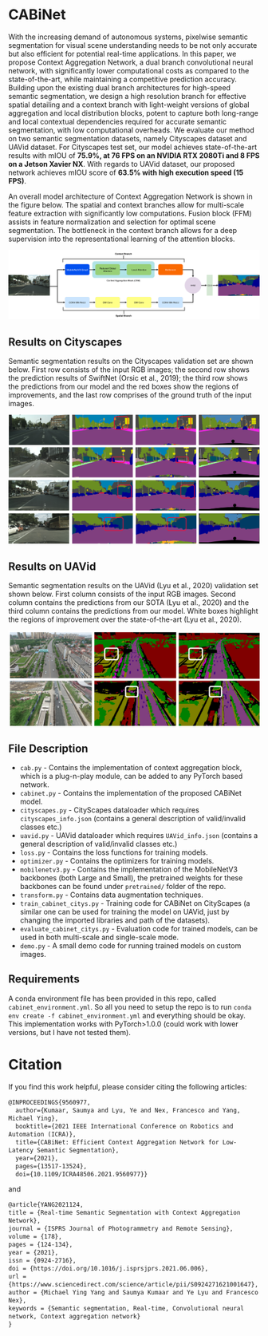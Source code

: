 # CABiNet

With the increasing demand of autonomous systems, pixelwise semantic segmentation for visual scene understanding needs to be not only accurate but also efficient for potential real-time applications. In this paper, we propose Context Aggregation Network, a dual branch convolutional neural network, with significantly lower computational costs as compared to the state-of-the-art, while maintaining a competitive prediction accuracy. Building upon the existing dual branch architectures for high-speed semantic segmentation, we design a high resolution branch for effective spatial detailing and a context branch with light-weight versions of global aggregation and local distribution blocks, potent to capture both long-range and local contextual dependencies required for accurate semantic segmentation, with low computational overheads. We evaluate our method on two semantic segmentation datasets, namely Cityscapes dataset and UAVid dataset. For Cityscapes test set, our model achieves state-of-the-art results with mIOU of __75.9%, at 76 FPS on an NVIDIA RTX 2080Ti and 8 FPS on a Jetson Xavier NX__. With regards to UAVid dataset, our proposed network achieves mIOU score of __63.5% with high execution speed (15 FPS)__. 

An overall model architecture of Context Aggregation Network is shown in the figure below. The spatial and context branches allow for multi-scale feature extraction with significantly low computations. Fusion block (FFM) assists in feature normalization and selection for optimal scene segmentation. The bottleneck in the context branch allows for a deep supervision into the representational learning of the attention blocks.

![title](imgs/cabinet.jpg)

## Results on Cityscapes

Semantic segmentation results on the Cityscapes validation set are shown below. First row consists of the input RGB images; the second row shows the prediction results of SwiftNet (Orsic et al., 2019); the third row shows the predictions from our model and the red boxes show the regions of improvements, and the last row comprises of the ground truth of the input images.

![title](imgs/citys.jpg)


## Results on UAVid

Semantic segmentation results on the UAVid (Lyu et al., 2020) validation set shown below. First column consists of the input RGB images. Second column contains the predictions from our SOTA (Lyu et al., 2020) and the third column contains the predictions from our model. White boxes highlight the regions of improvement over the state-of-the-art (Lyu et al., 2020).

![title](imgs/uavid_r.jpg)


## File Description

* `cab.py` - Contains the implementation of context aggregation block, which is a plug-n-play module, can be added to any PyTorch based network.
* `cabinet.py` - Contains the implementation of the proposed CABiNet model.
* `cityscapes.py` - CityScapes dataloader which requires `cityscapes_info.json` (contains a general description of valid/invalid classes etc.)
* `uavid.py` - UAVid dataloader which requires `UAVid_info.json` (contains a general description of valid/invalid classes etc.)
* `loss.py` - Contains the loss functions for training models.
* `optimizer.py` - Contains the optimizers for training models.
* `mobilenetv3.py` - Contains the implementation of the MobileNetV3 backbones (both Large and Small), the pretrained weights for these backbones can be found under `pretrained/` folder of the repo.
* `transform.py` - Contains data augmentation techniques.
* `train_cabinet_citys.py` - Training code for CABiNet on CityScapes (a similar one can be used for training the model on UAVid, just by changing the imported libraries and path of the datasets).
* `evaluate_cabinet_citys.py` - Evaluation code for trained models, can be used in both multi-scale and single-scale mode.
* `demo.py` - A small demo code for running trained models on custom images.

## Requirements

A conda environment file has been provided in this repo, called `cabinet_environment.yml`. So all you need to setup the repo is to run `conda env create -f cabinet_environment.yml` and everything should be okay. This implementation works with PyTorch>1.0.0 (could work with lower versions, but I have not tested them).

# Citation

If you find this work helpful, please consider citing the following articles:

```
@INPROCEEDINGS{9560977,
  author={Kumaar, Saumya and Lyu, Ye and Nex, Francesco and Yang, Michael Ying},
  booktitle={2021 IEEE International Conference on Robotics and Automation (ICRA)}, 
  title={CABiNet: Efficient Context Aggregation Network for Low-Latency Semantic Segmentation}, 
  year={2021},
  pages={13517-13524},
  doi={10.1109/ICRA48506.2021.9560977}}

```
and 
```
@article{YANG2021124,
title = {Real-time Semantic Segmentation with Context Aggregation Network},
journal = {ISPRS Journal of Photogrammetry and Remote Sensing},
volume = {178},
pages = {124-134},
year = {2021},
issn = {0924-2716},
doi = {https://doi.org/10.1016/j.isprsjprs.2021.06.006},
url = {https://www.sciencedirect.com/science/article/pii/S0924271621001647},
author = {Michael Ying Yang and Saumya Kumaar and Ye Lyu and Francesco Nex},
keywords = {Semantic segmentation, Real-time, Convolutional neural network, Context aggregation network}
}
```